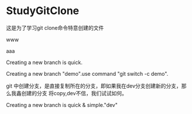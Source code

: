 ﻿# StudyGitClone
这是为了学习git clone命令特意创建的文件

www

aaa

Creating a new branch is quick.

Creating a new branch "demo".use  command "git switch -c demo".

git 中创建分支，是直接复制所在的分支，即如果我在dev分支创建新的分支，那么我鑫创建的分支
将copy,dev不信，我们试试如何。

Creating a new branch is quick & simple."dev"